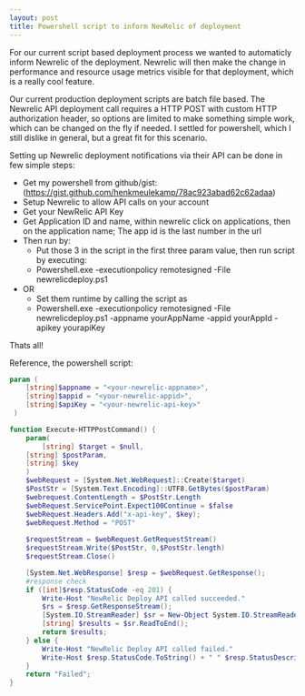 ```yaml
---
layout: post
title: Powershell script to inform NewRelic of deployment
---
```


For our current script based deployment process we wanted to automaticly inform 
Newrelic of the deployment. Newrelic will then make the change in performance and 
resource usage metrics visible for that deployment, which is a really cool feature.
   
Our current production deployment scripts are batch file based.
The Newrelic API deployment call requires a HTTP POST with custom HTTP authorization header, 
so options are limited to make something simple work, which can be changed on the fly if needed. 
I settled for powershell, which I still dislike in general, but a great fit for this scenario. 
  
Setting up Newrelic deployment notifications via their API can be done in few simple steps:    
- Get my powershell from github/gist: (https://gist.github.com/henkmeulekamp/78ac923abad62c62adaa)  
- Setup Newrelic to allow API calls on your account  
- Get your NewRelic API Key  
- Get Application ID and name, within newrelic click on applications, then on the application name; The app id is the last number in the url  
- Then run by:  
    - Put those 3 in the script in the first three param value, then run script by executing:   
    - Powershell.exe -executionpolicy remotesigned -File newrelicdeploy.ps1  
- OR  
    - Set them runtime by calling the script as   
    - Powershell.exe -executionpolicy remotesigned -File newrelicdeploy.ps1 -appname yourAppName -appid yourAppId -apikey yourapiKey  
  
Thats all!
 
Reference, the powershell script:  
  
```powershell
param (
    [string]$appname = "<your-newrelic-appname>",
    [string]$appid = "<your-newrelic-appid>",
    [string]$apiKey = "<your-newrelic-api-key>"
 )

function Execute-HTTPPostCommand() {
    param(
        [string] $target = $null,
	[string] $postParam,
	[string] $key
    )
    $webRequest = [System.Net.WebRequest]::Create($target)
    $PostStr = [System.Text.Encoding]::UTF8.GetBytes($postParam)
    $webrequest.ContentLength = $PostStr.Length
    $webRequest.ServicePoint.Expect100Continue = $false
    $webRequest.Headers.Add("x-api-key", $key);
    $webRequest.Method = "POST"
	
    $requestStream = $webRequest.GetRequestStream()
    $requestStream.Write($PostStr, 0,$PostStr.length)
    $requestStream.Close()

	[System.Net.WebResponse] $resp = $webRequest.GetResponse();
	#response check
	if ([int]$resp.StatusCode -eq 201) {
		Write-Host "NewRelic Deploy API called succeeded."
		$rs = $resp.GetResponseStream();
	    [System.IO.StreamReader] $sr = New-Object System.IO.StreamReader -argumentList $rs;
	    [string] $results = $sr.ReadToEnd();
	    return $results;
	} else {
		Write-Host "NewRelic Deploy API called failed."
		Write-Host $resp.StatusCode.ToString() + " " $resp.StatusDescription		
	}
	return "Failed";
}

```